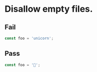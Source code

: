# Disallow empty files.

<!-- More detailed description. Remove this comment. -->

## Fail

```js
const foo = 'unicorn';
```

## Pass

```js
const foo = '🦄';
```
